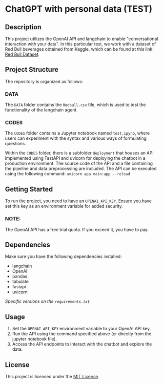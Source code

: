 # ChatGPT with personal data (TEST)

## Description
This project utilizes the OpenAI API and langchain to enable "conversational interaction with your data". In this particular test, we work with a dataset of Red Bull beverages obtained from Kaggle, which can be found at this link: [Red Bull Dataset](https://www.kaggle.com/datasets/omarsobhy14/redbull-and-heart-rates).

## Project Structure
The repository is organized as follows:

### DATA
The `DATA` folder contains the `Redbull.csv` file, which is used to test the functionality of the langchain agent.

### CODES
The `CODES` folder contains a Jupyter notebook named `test.ipynb`, where users can experiment with the syntax and various ways of formulating questions.

Within the `CODES` folder, there is a subfolder `deployment` that houses an API implemented using FastAPI and uvicorn for deploying the chatbot in a production environment. The source code of the API and a file containing the pipeline and data preprocessing are included. The API can be executed using the following command: `uvicorn app.main:app --reload`

## Getting Started
To run the project, you need to have an `OPENAI_API_KEY`. Ensure you have set this key as an environment variable for added security.
### NOTE: 
The OpenAI API has a free trial quota. If you exceed it, you have to pay.

## Dependencies
Make sure you have the following dependencies installed:
- langchain
- OpenAI
- pandas
- tabulate
- fastapi
- uvicorn

*Specific versions on the `requirements.txt`*

## Usage
1. Set the `OPENAI_API_KEY` environment variable to your OpenAI API key.
2. Run the API using the command specified above (or directly from the jupyter notebook file).
3. Access the API endpoints to interact with the chatbot and explore the data.

## License
This project is licensed under the [MIT License](https://opensource.org/licenses/MIT).
